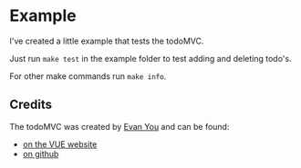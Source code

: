 # Example

I've created a little example that tests the todoMVC.

Just run `make test` in the example folder to test adding and deleting todo's. 

For other make commands run `make info`.

## Credits

The todoMVC was created by [Evan You](http://evanyou.me/) and can be found:

- [on the VUE website](https://vuejs.org/v2/examples/todomvc.html)
- [on github](https://github.com/tastejs/todomvc/tree/master/examples/vue)
